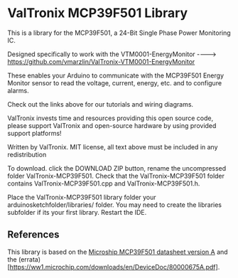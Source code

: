 # ValTronix MCP39F501 Library

This is a library for the MCP39F501, a 24-Bit Single Phase Power Monitoring IC.

Designed specifically to work with the VTM0001-EnergyMonitor ----> https://github.com/vmarzlin/ValTronix-VTM0001-EnergyMonitor

These enables your Arduino to communicate with the MCP39F501 Energy Monitor sensor to read the voltage, current, energy, etc. and to configure alarms.

Check out the links above for our tutorials and wiring diagrams.

ValTronix invests time and resources providing this open source code, please support ValTronix and open-source hardware by using provided support platforms!

Written by ValTronix.
MIT license, all text above must be included in any redistribution

To download. click the DOWNLOAD ZIP button, rename the uncompressed folder ValTronix-MCP39F501. Check that the ValTronix-MCP39F501 folder contains ValTronix-MCP39F501.cpp and ValTronix-MCP39F501.h.

Place the ValTronix-MCP39F501 library folder your arduinosketchfolder/libraries/ folder. You may need to create the libraries subfolder if its your first library. Restart the IDE.

## References

This library is based on the [Microship MCP39F501 datasheet version A](https://ww1.microchip.com/downloads/en/DeviceDoc/20005256A.pdf) and the (errata)[https://ww1.microchip.com/downloads/en/DeviceDoc/80000675A.pdf].